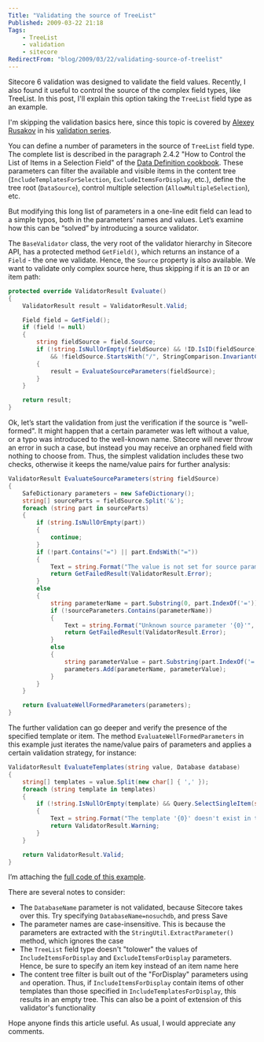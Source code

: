 ```yaml
---
Title: "Validating the source of TreeList"
Published: 2009-03-22 21:18
Tags:
    - TreeList
    - validation
    - sitecore
RedirectFrom: "blog/2009/03/22/validating-source-of-treelist"
---
```


Sitecore 6 validation was designed to validate the field values. Recently, I also found it useful to control the source of the complex field types, like TreeList. In this post, I'll explain this option taking the `TreeList` field type as an example.

I'm skipping the validation basics here, since this topic is covered by [Alexey Rusakov](http://alexeyrusakov.com/sitecoreblog/) in his [validation series](http://alexeyrusakov.com/sitecoreblog/2008/07/02/Sitecore+6+Validation+Part+1.aspx).

You can define a number of parameters in the source of `TreeList` field type. The complete list is described in the paragraph 2.4.2 "How to Control the List of Items in a Selection Field" of the [Data Definition cookbook](http://sdn5.sitecore.net/upload/sitecore6/datadefinitioncookbook-a4.pdf). These parameters can filter the available and visible items in the content tree (`IncludeTemplatesForSelection`, `ExcludeItemsForDisplay`, etc.), define the tree root (`DataSource`), control multiple selection (`AllowMultipleSelection`), etc.

But modifying this long list of parameters in a one-line edit field can lead to a simple typos, both in the parameters’ names and values. Let’s examine how this can be “solved” by introducing a source validator.

The `BaseValidator` class, the very root of the validator hierarchy in Sitecore API, has a protected method `GetField()`, which returns an instance of a `Field` - the one we validate. Hence, the `Source` property is also available. We want to validate only complex source here, thus skipping if it is an `ID` or an item path:

```csharp
protected override ValidatorResult Evaluate()
{
    ValidatorResult result = ValidatorResult.Valid;

    Field field = GetField();
    if (field != null)
    {
        string fieldSource = field.Source;
        if (!string.IsNullOrEmpty(fieldSource) && !ID.IsID(fieldSource)
            && !fieldSource.StartsWith("/", StringComparison.InvariantCulture))
        {
            result = EvaluateSourceParameters(fieldSource);
        }
    }

    return result;
}
```

Ok, let’s start the validation from just the verification if the source is "well-formed". It might happen that a certain parameter was left without a value, or a typo was introduced to the well-known name. Sitecore will never throw an error in such a case, but instead you may receive an orphaned field with nothing to choose from. Thus, the simplest validation includes these two checks, otherwise it keeps the name/value pairs for further analysis:

```csharp
ValidatorResult EvaluateSourceParameters(string fieldSource)
{
    SafeDictionary parameters = new SafeDictionary();
    string[] sourceParts = fieldSource.Split('&');
    foreach (string part in sourceParts)
    {
        if (string.IsNullOrEmpty(part))
        {
            continue;
        }
        if (!part.Contains("=") || part.EndsWith("="))
        {
            Text = string.Format("The value is not set for source parameter '{0}'", part.TrimEnd('='));
            return GetFailedResult(ValidatorResult.Error);
        }
        else
        {
            string parameterName = part.Substring(0, part.IndexOf('=')).ToLower();
            if (!sourceParameters.Contains(parameterName))
            {
                Text = string.Format("Unknown source parameter '{0}'", parameterName);
                return GetFailedResult(ValidatorResult.Error);
            }
            else
            {
                string parameterValue = part.Substring(part.IndexOf('=') + 1);
                parameters.Add(parameterName, parameterValue);
            }
        }
    }

    return EvaluateWellFormedParameters(parameters);
}
```

The further validation can go deeper and verify the presence of the specified template or item. The method `EvaluateWellFormedParameters` in this example just iterates the name/value pairs of parameters and applies a certain validation strategy, for instance:

```csharp
ValidatorResult EvaluateTemplates(string value, Database database)
{
    string[] templates = value.Split(new char[] { ',' });
    foreach (string template in templates)
    {
        if (!string.IsNullOrEmpty(template) && Query.SelectSingleItem(string.Format("/sitecore/templates//*[@@key='{0}']", template.ToLower()), database) == null)
        {
            Text = string.Format("The template '{0}' doesn't exist in the '{1}' database", template, database.Name);
            return ValidatorResult.Warning;
        }
    }

    return ValidatorResult.Valid;
}
```

I’m attaching the [full code of this example](https://gist.github.com/yansklyarenko/dd6e0cab47dd93bc8d1f9a1c80c035e5).

There are several notes to consider:

- The `DatabaseName` parameter is not validated, because Sitecore takes over this. Try specifying `DatabaseName=nosuchdb`, and press Save
- The parameter names are case-insensitive. This is because the parameters are extracted with the `StringUtil.ExtractParameter()` method, which ignores the case
- The `TreeList` field type doesn't "tolower" the values of `IncludeItemsForDisplay` and `ExcludeItemsForDisplay` parameters. Hence, be sure to specify an item key instead of an item name here
- The content tree filter is built out of the "ForDisplay" parameters using `and` operation. Thus, if `IncludeItemsForDisplay` contain items of other templates than those specified in `IncludeTemplatesForDisplay`, this results in an empty tree. This can also be a point of extension of this validator's functionality

Hope anyone finds this article useful. As usual, I would appreciate any comments.
